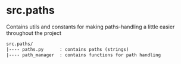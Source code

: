 # src.paths  

Contains utils and constants for making paths-handling a little easier throughout the project

```txt
src.paths/  
|---- paths.py      : contains paths (strings)  
|---- path_manager  : contains functions for path handling  
```